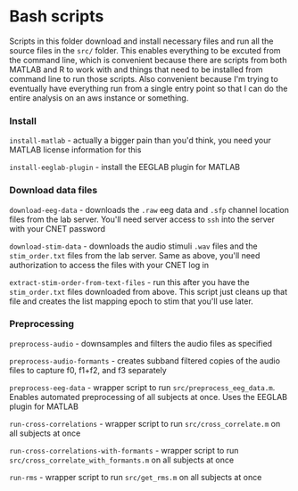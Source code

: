 # Bash scripts 

Scripts in this folder download and install necessary files and run all the source files in the `src/` folder. This enables everything to be excuted from the command line, which is convenient because there are scripts from both MATLAB and R to work with and things that need to be installed from command line to run those scripts. Also convenient because I'm trying to eventually have everything run from a single entry point so that I can do the entire analysis on an aws instance or something.

### Install

`install-matlab` - actually a bigger pain than you'd think, you need your MATLAB license information for this

`install-eeglab-plugin` - install the EEGLAB plugin for MATLAB

### Download data files

`download-eeg-data` - downloads the `.raw` eeg data and `.sfp` channel location files from the lab server. You'll need server access to `ssh` into the server with your CNET password

`download-stim-data` - downloads the audio stimuli `.wav` files and the `stim_order.txt` files  from the lab server. Same as above, you'll need authorization to access the files with your CNET log in

`extract-stim-order-from-text-files` - run this after you have the `stim_order.txt` files downloaded from above. This script just cleans up that file and creates the list mapping epoch to stim that you'll use later.

### Preprocessing

`preprocess-audio` - downsamples and filters the audio files as specified

`preprocess-audio-formants` - creates subband filtered copies of the audio files to capture f0, f1+f2, and f3 separately

`preprocess-eeg-data` - wrapper script to run `src/preprocess_eeg_data.m`. Enables automated preprocessing of all subjects at once. Uses the EEGLAB plugin for MATLAB

`run-cross-correlations` - wrapper script to run `src/cross_correlate.m` on all subjects at once

`run-cross-correlations-with-formants` - wrapper script to run `src/cross_correlate_with_formants.m` on all subjects at once

`run-rms` - wrapper script to run `src/get_rms.m` on all subjects at once
